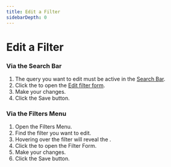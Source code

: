 ```yaml
---
title: Edit a Filter
sidebarDepth: 0
---
```


# Edit a Filter

### Via the Search Bar

<GsfSearchBar
  variant="repo"
  width="100%"
  highlight="input__action-icon"/>

1. The query you want to edit must be active in the [Search Bar](/elements/search-bar/).
1. Click the <GsfIcon icon="heart"/> to open the [Edit filter form](/elements/filter-form/).
1. Make your changes.
1. Click the <GsfButton theme="success" sm>Save</GsfButton> button.

### Via the Filters Menu

<Row>
  <Col>
    <ol>
      <li>Open the <router-link to="/elements/filters-menu/">Filters Menu</router-link>.</li>
      <li>Find the filter you want to edit.</li>
      <li>Hovering over the filter will reveal the <GsfIcon icon="edit"/>.</li>
      <li>Click the <GsfIcon icon="edit"/> to open the <router-link to="/elements/filter-form/">Filter Form</router-link>.</li>
      <li>Make your changes.</li>
      <li>Click the <GsfButton theme="success" sm>Save</GsfButton> button.</li>
    </ol>
  </Col>

  <Col>
    <GsfSearchBar
      variant="repo"
      width="100%"/>
  </Col>
</Row>

